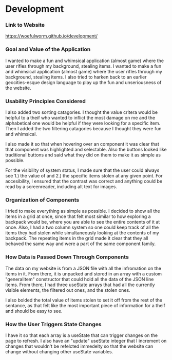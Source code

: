 # Development

### Link to Website
https://woefulworm.github.io/development/

### Goal and Value of the Application
I wanted to make a fun and whimsical application (almost game) where the user rifles through my background, stealing items.
I wanted to make a fun and whimsical application (almost game) where the user rifles through my background, stealing items. I also tried to harken back to an earlier geocities-esque design language to play up the fun and unseriousness of the website.

### Usability Principles Considered
I also added two sorting catagories. I thought the value critera would be helpful to a theif who wanted to inflict the most damage on me and the alphabetical one would be helpful if they were looking for a specific item. Then I added the two filtering catagories because I thought they were fun and whimsical. 

I also made it so that when hovering over an component it was clear that that component was highlighted and selectable. Also the buttons looked like traditional buttons and said what they did on them to make it as simple as possible.

For the visibility of system status, I made sure that the user could always see 1.) the value of and 2.) the specific items stolen at any given point. For accesibility, I ensured that the contrast was correct and anything could be read by a screenreader, including alt text for images.

### Organization of Components
I tried to make everything as simple as possible. I decided to show all the items in a grid at once, since that felt most similar to how exploring a backpack would be, where you are able to see the entire contents of it at once. Also, I had a two column system so one could keep track of all the items they had stolen while simultaneously looking at the contents of my backpack. The repeating items in the grid made it clear that they all behaved the same way and were a part of the same component family.

### How Data is Passed Down Through Components
The data on my website is from a JSON file with all the infromation on the items in it. From there, it is unpacked and stored in an array with a custom "generalItem" constructor that could hold all the data of the JSON line items. From there, I had three useState arrays that had all the currently visible elements, the filtered out ones, and the stolen ones. 

I also bolded the total value of items stolen to set it off from the rest of the sentance, as that felt like the most important piece of information for a theif and should be easy to see.

### How the User Triggers State Changes

I have it so that each array is a useState that can trigger changes on the page to refresh. I also have an "update" useState integer that I increment on changes that wouldn't be refelcted immedelty so that the website can change without changing other useState variables.
